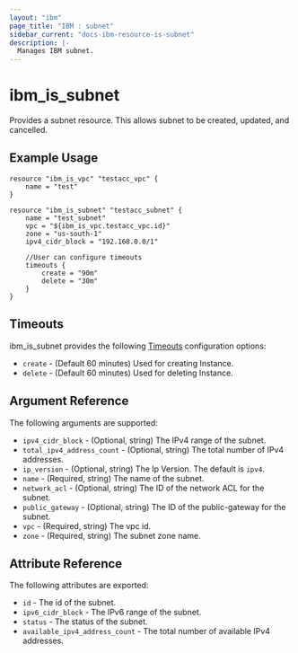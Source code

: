 ```yaml
---
layout: "ibm"
page_title: "IBM : subnet"
sidebar_current: "docs-ibm-resource-is-subnet"
description: |-
  Manages IBM subnet.
---
```


# ibm\_is_subnet

Provides a subnet resource. This allows subnet to be created, updated, and cancelled.


## Example Usage

```hcl
resource "ibm_is_vpc" "testacc_vpc" {
	name = "test"
}

resource "ibm_is_subnet" "testacc_subnet" {
	name = "test_subnet"
	vpc = "${ibm_is_vpc.testacc_vpc.id}"
	zone = "us-south-1"
	ipv4_cidr_block = "192.168.0.0/1"

	//User can configure timeouts
  	timeouts {
      	create = "90m"
      	delete = "30m"
    }
}
```

## Timeouts

ibm_is_subnet provides the following [Timeouts](https://www.terraform.io/docs/configuration/resources.html#timeouts) configuration options:

* `create` - (Default 60 minutes) Used for creating Instance.
* `delete` - (Default 60 minutes) Used for deleting Instance.

## Argument Reference

The following arguments are supported:


* `ipv4_cidr_block` - (Optional, string)   The IPv4 range of the subnet.
* `total_ipv4_address_count` - (Optional, string) The total number of IPv4 addresses.
* `ip_version` - (Optional, string) The Ip Version. The default is `ipv4`.
* `name` - (Required, string) The name of the subnet.
* `network_acl` - (Optional, string) The ID of the network ACL for the subnet.
* `public_gateway` - (Optional, string) The ID of the public-gateway for the subnet.
* `vpc` - (Required, string) The vpc id.
* `zone` - (Required, string) The subnet zone name.

## Attribute Reference

The following attributes are exported:

* `id` - The id of the subnet.
* `ipv6_cidr_block` - The IPv6 range of the subnet.
* `status` - The status of the subnet.
* `available_ipv4_address_count` - The total number of available IPv4 addresses.